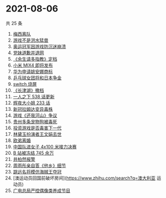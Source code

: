 # 2021-08-06

共 25 条

<!-- BEGIN ZHIHUSEARCH -->
<!-- 最后更新时间 Fri Aug 06 2021 18:11:56 GMT+0800 (China Standard Time) -->
1. [梅西离队](https://www.zhihu.com/search?q=梅西)
1. [游戏不是洪水猛兽](https://www.zhihu.com/search?q=网络游戏)
1. [奥运冠军因游戏防沉迷崩溃](https://www.zhihu.com/search?q=网络游戏)
1. [党妹道歉并退网](https://www.zhihu.com/search?q=党妹)
1. [《余生请多指教》定档](https://www.zhihu.com/search?q=余生请多指教)
1. [小米 MIX4 即将发布](https://www.zhihu.com/search?q=小米mix4)
1. [华为申请姚安娜商标](https://www.zhihu.com/search?q=姚安娜商标)
1. [乒乓球女团将和日本争金](https://www.zhihu.com/search?q=乒乓球女团)
1. [switch 烧屏](https://www.zhihu.com/search?q=switch)
1. [《长津湖》撤档](https://www.zhihu.com/search?q=长津湖)
1. [一人之下 538 话更新](https://www.zhihu.com/search?q=一人之下)
1. [辉夜大小姐 233 话](https://www.zhihu.com/search?q=辉夜大小姐)
1. [新冠拉姆达变异毒株](https://www.zhihu.com/search?q=拉姆达)
1. [游戏《还我河山》争议](https://www.zhihu.com/search?q=还我河山)
1. [贵州多条宠物狗被毒死](https://www.zhihu.com/search?q=宠物狗被毒死)
1. [投资游戏是否毒害下一代](https://www.zhihu.com/search?q=网络游戏)
1. [林黛玉扮演者王文娟去世](https://www.zhihu.com/search?q=王文娟)
1. [欧弟离婚](https://www.zhihu.com/search?q=欧弟)
1. [中国队进女子 4x100 米接力决赛](https://www.zhihu.com/search?q=女子接力赛)
1. [B 站被冻结 745 余万](https://www.zhihu.com/search?q=哔哩哔哩)
1. [井柏然报警](https://www.zhihu.com/search?q=井柏然)
1. [周雨彤亲自答《他乡》细节](https://www.zhihu.com/search?q=我在他乡挺好的)
1. [跳远名将模仿海贼王夺冠](https://www.zhihu.com/search?q=海贼王)
1. [澳运动员回国前破坏房间](https://www.zhihu.com/search?q=澳大利亚 运动员)
1. [广电总局严控偶像类养成节目](https://www.zhihu.com/search?q=选秀节目)
<!-- END ZHIHUSEARCH -->
